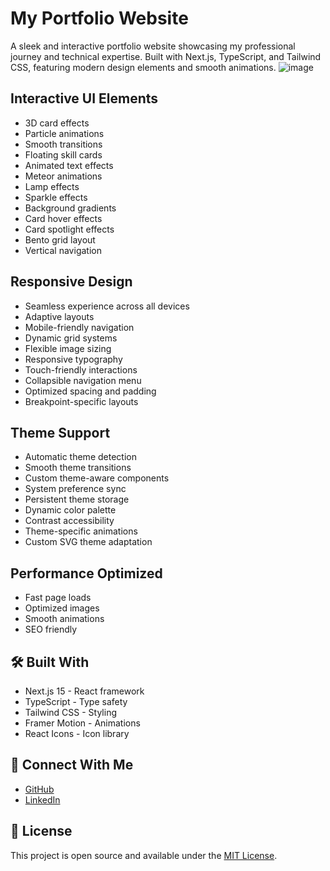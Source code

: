 # My Portfolio Website

A sleek and interactive portfolio website showcasing my professional journey and technical expertise. Built with Next.js, TypeScript, and Tailwind CSS, featuring modern design elements and smooth animations.
![image](https://github.com/user-attachments/assets/1ff6e044-a361-4c4d-a513-1f4bab414b5a)


## Interactive UI Elements

- 3D card effects
- Particle animations
- Smooth transitions
- Floating skill cards
- Animated text effects
- Meteor animations
- Lamp effects
- Sparkle effects
- Background gradients
- Card hover effects
- Card spotlight effects
- Bento grid layout
- Vertical navigation

## Responsive Design

- Seamless experience across all devices
- Adaptive layouts
- Mobile-friendly navigation
- Dynamic grid systems
- Flexible image sizing
- Responsive typography
- Touch-friendly interactions
- Collapsible navigation menu
- Optimized spacing and padding
- Breakpoint-specific layouts

## Theme Support

- Automatic theme detection
- Smooth theme transitions
- Custom theme-aware components
- System preference sync
- Persistent theme storage
- Dynamic color palette
- Contrast accessibility
- Theme-specific animations
- Custom SVG theme adaptation

## Performance Optimized

- Fast page loads
- Optimized images
- Smooth animations
- SEO friendly

## 🛠️ Built With

- Next.js 15 - React framework
- TypeScript - Type safety
- Tailwind CSS - Styling
- Framer Motion - Animations
- React Icons - Icon library

## 🔗 Connect With Me

- [GitHub](https://github.com/neeeraj1999)
- [LinkedIn](https://www.linkedin.com/in/neeraj-patil-76278816b/)

## 📄 License

This project is open source and available under the [MIT License](LICENSE).
